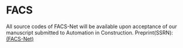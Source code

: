 # FACS
All source codes of FACS-Net will be available upon acceptance of our manuscript submitted to Automation in Construction.
Preprint(SSRN): [(FACS-Net)](https://papers.ssrn.com/sol3/papers.cfm?abstract_id=5384487)
